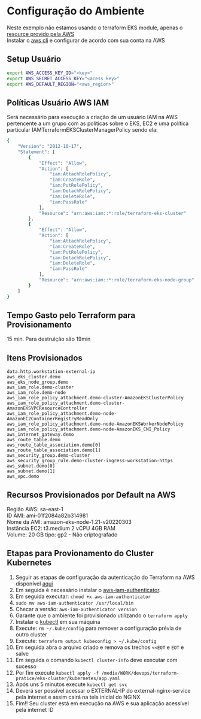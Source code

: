 # Configuração do Ambiente
Neste exemplo não estamos usando o terraform EKS module, apenas o [resource provido pela AWS](https://registry.terraform.io/providers/hashicorp/aws/latest/docs/data-sources/eks_cluster)  
Instalar o [aws cli](https://docs.aws.amazon.com/pt_br/cli/latest/userguide/cli-chap-welcome.html) e configurar de acordo com sua conta na AWS

## Setup Usuário
```bash
export AWS_ACCESS_KEY_ID="<key>"
export AWS_SECRET_ACCESS_KEY="<acess_key>"
export AWS_DEFAULT_REGION="<aws_region>"
```

## Políticas Usuário AWS IAM
Será necessário para execução a criação de um usuário IAM na AWS pertencente a um grupo com as políticas sobre o EKS, EC2 e uma política 
particular IAMTerraformEKSClusterManagerPolicy sendo ela:

```bash
{
    "Version": "2012-10-17",
    "Statement": [
        {
            "Effect": "Allow",
            "Action": [
                "iam:AttachRolePolicy",
                "iam:CreateRole",
                "iam:PutRolePolicy",
                "iam:DetachRolePolicy",
                "iam:DeleteRole",
                "iam:PassRole"
            ],
            "Resource": "arn:aws:iam::*:role/terraform-eks-cluster"
        },
        {
            "Effect": "Allow",
            "Action": [
                "iam:AttachRolePolicy",
                "iam:CreateRole",
                "iam:PutRolePolicy",
                "iam:DetachRolePolicy",
                "iam:DeleteRole",
                "iam:PassRole"
            ],
            "Resource": "arn:aws:iam::*:role/terraform-eks-node-group"
        }
    ]
}
```

## Tempo Gasto pelo Terraform para Provisionamento
15 min. Para destruição são 19min

## Itens Provisionados
```data.aws_availability_zones.available
data.http.workstation-external-ip
aws_eks_cluster.demo
aws_eks_node_group.demo
aws_iam_role.demo-cluster
aws_iam_role.demo-node
aws_iam_role_policy_attachment.demo-cluster-AmazonEKSClusterPolicy
aws_iam_role_policy_attachment.demo-cluster-AmazonEKSVPCResourceController
aws_iam_role_policy_attachment.demo-node-AmazonEC2ContainerRegistryReadOnly
aws_iam_role_policy_attachment.demo-node-AmazonEKSWorkerNodePolicy
aws_iam_role_policy_attachment.demo-node-AmazonEKS_CNI_Policy
aws_internet_gateway.demo
aws_route_table.demo
aws_route_table_association.demo[0]
aws_route_table_association.demo[1]
aws_security_group.demo-cluster
aws_security_group_rule.demo-cluster-ingress-workstation-https
aws_subnet.demo[0]
aws_subnet.demo[1]
aws_vpc.demo
```

## Recursos Provisionados por Default na AWS
Região AWS: sa-east-1  
ID AMI: ami-01f2084a82b314981  
Nome da AMI: amazon-eks-node-1.21-v20220303  
Instância EC2: t3.medium 2 vCPU 4GB RAM   
Volume: 20 GB tipo: gp2 - Não criptografado

## Etapas para Provionamento do Cluster Kubernetes
1. Seguir as etapas de configuração da autenticação do Terraform na AWS disponível [aqui](https://registry.terraform.io/providers/hashicorp/aws/latest/docs)
2. Em seguida é necessário instalar o [aws-iam-authenticator](https://docs.aws.amazon.com/pt_br/eks/latest/userguide/install-aws-iam-authenticator.html).
3. Em seguida executar: `chmod +x aws-iam-authenticator`
4. `sudo mv aws-iam-authenticator /usr/local/bin`
5. Checar a versão: `aws-iam-authenticator version`
6. Garante que o ambiente foi provisionado utilizando o `terraform apply`
7. Instalar o [kubectl](https://kubernetes.io/docs/tasks/tools/install-kubectl-linux/) em sua máquina
8. Execute: `rm ~/.kube/config` para remover a configuração prévia de outro cluster
9. Execute: `terraform output kubeconfig > ~/.kube/config`
10. Em seguida abra o arquivo criado e remova os trechos `<<EOT` e `EOT` e salve
11. Em seguida o comando `kubectl cluster-info` deve executar com sucesso
12. Por fim execute `kubectl apply -f /media/WORK/devops/terraform-pratice/eks-cluster/kubernetes/app.yaml`
13. Após uns 5 minutos execute `kubectl get svc`
14. Deverá ser possível acessar o EXTERNAL-IP do external-nginx-service pela internet e assim cairá na tela inicial do NGINX
15. Fim!! Seu cluster está em execução na AWS e sua aplicação acessível pela internet :D
